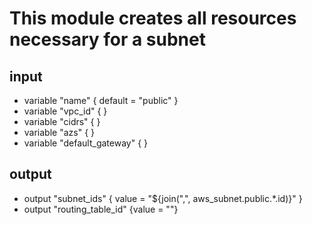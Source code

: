# This module creates all resources necessary for a subnet

## input
* variable "name"   { default = "public" }
* variable "vpc_id" { }
* variable "cidrs"  { }
* variable "azs"    { }
* variable "default_gateway" { }


## output
* output "subnet_ids" { value = "${join(",", aws_subnet.public.*.id)}" }
* output "routing_table_id" {value = ""}